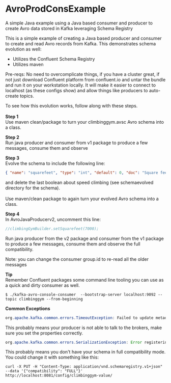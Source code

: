 # AvroProdConsExample
A simple Java example using a Java based consumer and producer to create Avro data stored in Kafka leveraging Schema Registry

This is a simple example of creating a Java based producer and consumer to create and read Avro records from Kafka. This demonstrates schema evolution as well:
- Utilizes the Confluent Schema Registry
- Utilizes maven

Pre-reqs:
No need to overcomplicate things, if you have a cluster great, if not just download Confluent platform from confluent.io and untar the bundle and run it on your workstation locally.
It will make it easier to connect to localhost (as these configs show) and allow things like producers to auto-create topics.

To see how this evolution works, follow along with these steps.
<br/><br/>
**Step 1**
<br/>
Use maven clean/package to turn your climbinggym.avsc Avro schema into a class.

**Step 2**
<br/>
Run java producer and consumer from v1 package to produce a few messages, consume them and observe

**Step 3**
<br/>
Evolve the schema to include the following line:
```json
{ "name": "squarefeet", "type": "int", "default": 0, "doc": "Square feet of the climbing gym" }
```
and delete the last boolean about speed climbing (see schemaevolved directory for the schema).
<br/><br/>
Use maven/clean package to again turn your evolved Avro schema into a class.

**Step 4**
<br/>
In AvroJavaProducerv2, uncomment this line: 
<br/>
```java
//climbingGymBuilder.setSquarefeet(7000);
```
Run java producer from the v2 package and consumer from the v1 package to produce a few messages, consume them and observe the full compatibility.

Note: you can change the consumer group.id to re-read all the older messages

**Tip**
<br/>Remember Confluent packages some command line tooling you can use as a quick and dirty consumer as well.
<br/>
```commandline
$ ./kafka-avro-console-consumer  --bootstrap-server localhost:9092 --topic climbinggym --from-beginning
```

**Common Exceptions**
<br/>
```java
org.apache.kafka.common.errors.TimeoutException: Failed to update metadata after 60000 ms.
```
This probably means your producer is not able to talk to the brokers, make sure you set the properties correctly.
<br/>
```java
org.apache.kafka.common.errors.SerializationException: Error registering Avro schema:
```
This probably means you don't have your schema in full compatibility mode. You could change it with something like this:
<br/>
```commandline
curl -X PUT -H "Content-Type: application/vnd.schemaregistry.v1+json" --data '{"compatibility": "FULL"}' http://localhost:8081/config/climbinggym-value/
```
